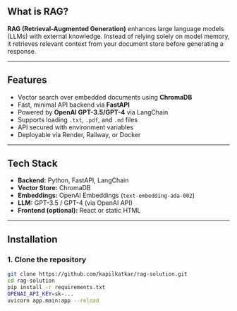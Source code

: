 ##  What is RAG?

**RAG (Retrieval-Augmented Generation)** enhances large language models (LLMs) with external knowledge. Instead of relying solely on model memory, it retrieves relevant context from your document store before generating a response.

---

## Features

- Vector search over embedded documents using **ChromaDB**
- Fast, minimal API backend via **FastAPI**
- Powered by **OpenAI GPT-3.5/GPT-4** via LangChain
- Supports loading `.txt`, `.pdf`, and `.md` files
- API secured with environment variables
- Deployable via Render, Railway, or Docker

---

## Tech Stack

- **Backend:** Python, FastAPI, LangChain
- **Vector Store:** ChromaDB
- **Embeddings:** OpenAI Embeddings (`text-embedding-ada-002`)
- **LLM:** GPT-3.5 / GPT-4 (via OpenAI API)
- **Frontend (optional):** React or static HTML

---

## Installation

### 1. Clone the repository
```bash
git clone https://github.com/kapilkatkar/rag-solution.git
cd rag-solution
pip install -r requirements.txt
OPENAI_API_KEY=sk-...
uvicorn app.main:app --reload


